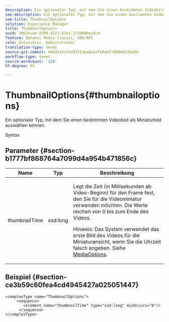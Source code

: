 ```yaml
---
description: Ein optionaler Typ, mit dem Sie einen bestimmten Videobild als Miniaturbild auswählen können.
seo-description: Ein optionaler Typ, mit dem Sie einen bestimmten Videobild als Miniaturbild auswählen können.
seo-title: ThumbnailOptions
solution: Experience Manager
title: ThumbnailOptions
uuid: 50b2ecee-8396-4323-83e1-1f5060bec6c4
feature: Dynamic Media Classic, SDK/API
role: Entwickler, Administrator
translation-type: tm+mt
source-git-commit: 469d1a5c43a972116a8a2efb0de5708800130a99
workflow-type: tm+mt
source-wordcount: '120'
ht-degree: 5%

---
```



# ThumbnailOptions{#thumbnailoptions}

Ein optionaler Typ, mit dem Sie einen bestimmten Videobild als Miniaturbild auswählen können.

Syntax

## Parameter {#section-b1777bf868764a7099d4a954b471856c}

<table id="table_C71FD0C995D94CE18994CDA2DC3460DF"> 
 <thead> 
  <tr> 
   <th colname="col1" class="entry"> Name </th> 
   <th colname="col2" class="entry"> Typ </th> 
   <th colname="col3" class="entry"> Beschreibung </th> 
  </tr> 
 </thead>
 <tbody> 
  <tr> 
   <td colname="col1"> <span class="codeph"> <span class="varname"> thumbnailTime</span> </span> </td> 
   <td colname="col2"> <span class="codeph"> xsd:long</span> </td> 
   <td colname="col3"> <p>Legt die Zeit (in Millisekunden ab Video-Beginn) für den Frame fest, den Sie für die Videominiatur verwenden möchten. Die Werte reichen von 0 bis zum Ende des Videos. <p>Hinweis: Das System verwendet das erste Bild des Videos für die Miniaturansicht, wenn Sie die Uhrzeit falsch angeben. Siehe <a href="../../types/c-data-types/r-media-options.md#reference-18618fc6803a4b6e994bbb48eba93b5b" format="dita" scope="local"> MediaOptions</a>. </p></p> </td> 
  </tr> 
 </tbody> 
</table>

## Beispiel {#section-ce3b59c60fea4cd4945427a025051447}

```
<complexType name="ThumbnailOptions">
     <sequence>
        <element name="thumbnailTime" type="xsd:long" minOccurs="0"/>
      </sequence>
</complexType>
```

